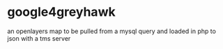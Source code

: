 # google4greyhawk
an openlayers map to be pulled from a mysql query and loaded in php to json with a tms server
